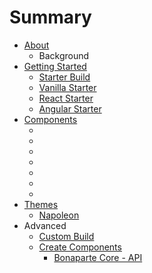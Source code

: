 # Summary

* [About](README.md)
   * Background
* [Getting Started](getting_started/index.md)
   * [Starter Build](getting_started/starter_build.md)
   * [Vanilla Starter](getting_started/vanilla_starter.md)
   * [React Starter](getting_started/react_starter.md)
   * [Angular Starter](getting_started/angular_starter.md)
* [Components](components/index.md)
   * [<bonaparte-button>](components/bonaparte-button.md)
   * [<bonaparte-draggable>](components/bonaparte-draggable.md)
   * [<bonaparte-dropdown>](components/bonaparte-dropdown.md)
   * [<bonaparte-panel>](components/bonaparte-panel.md)
   * [<bonaparte-scroll>](components/bonaparte-scroll.md)
   * [<bonaparte-sidebar>](components/bonaparte-sidebar.md)
   * [<bonaparte-toolbar>](components/bonaparte-toolbar.md)
* [Themes](themes/index.md)
   * [Napoleon](themes/napoleon.md)
* Advanced
   * [Custom Build](advanced/custom_build.md)
   * [Create Components](advanced/create_components.md)
       * [Bonaparte Core - API](advanced/api-core.md)

